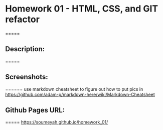 # Homework 01 - HTML, CSS, and GIT refactor
=====

## Description:
=====



## Screenshots:
======
use markdown cheatsheet to figure out how to put pics in https://github.com/adam-p/markdown-here/wiki/Markdown-Cheatsheet



## Github Pages URL:
=====
https://soumeyah.github.io/homework_01/